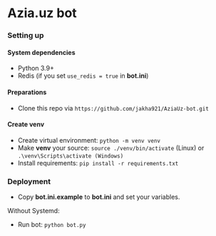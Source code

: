 # Azia.uz bot

### Setting up

#### System dependencies

* Python 3.9+
* Redis (if you set `use_redis = true` in **bot.ini**)

#### Preparations

* Clone this repo via `https://github.com/jakha921/AziaUz-bot.git`


#### Create venv
* Create virtual environment: `python -m venv venv`
* Make **venv** your source: `source ./venv/bin/activate` (Linux) or `.\venv\Scripts\activate (Windows)`
* Install requirements: `pip install -r requirements.txt`

### Deployment

* Copy **bot.ini.example** to **bot.ini** and set your variables.

Without Systemd:

* Run bot: `python bot.py`

